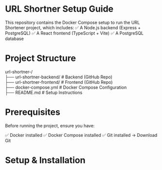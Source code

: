 # URL Shortner Setup Guide

This repository contains the Docker Compose setup to run the URL Shortener project, which includes:
✅ A Node.js backend (Express + PostgreSQL)
✅ A React frontend (TypeScript + Vite)
✅ A PostgreSQL database

# Project Structure

url-shortner-/  
  ├── url-shortner-backend/    # Backend (GitHub Repo)  
  ├── url-shortner-frontend/   # Frontend (GitHub Repo)  
  ├── docker-compose.yml       # Docker Compose Configuration  
  ├── README.md                # Setup Instructions 

# Prerequisites

Before running the project, ensure you have:

✅ Docker installed
✅ Docker Compose installed
✅ Git installed → Download Git

# Setup & Installation

